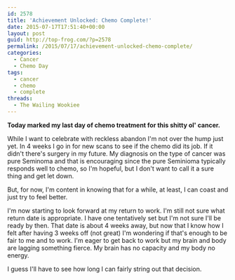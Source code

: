 ```yaml
---
id: 2578
title: 'Achievement Unlocked: Chemo Complete!'
date: 2015-07-17T17:51:40+00:00
layout: post
guid: http://top-frog.com/?p=2578
permalink: /2015/07/17/achievement-unlocked-chemo-complete/
categories:
  - Cancer
  - Chemo Day
tags:
  - cancer
  - chemo
  - complete
threads:
  - The Wailing Wookiee
---
```

**Today marked my last day of chemo treatment for this shitty ol' cancer.**

While I want to celebrate with reckless abandon I'm not over the hump just yet. In 4 weeks I go in for new scans to see if the chemo did its job. If it didn't there's surgery in my future. My diagnosis on the type of cancer was pure Seminoma and that is encouraging since the pure Seminioma typically responds well to chemo, so I'm hopeful, but I don't want to call it a sure thing and get let down.

But, for now, I'm content in knowing that for a while, at least, I can coast and just try to feel better. 

I'm now starting to look forward at my return to work. I'm still not sure what return date is appropriate. I have one tentatively set but I'm not sure I'll be ready by then. That date is about 4 weeks away, but now that I know how I felt after having 3 weeks off (not great) I'm wondering if that's enough to be fair to me and to work. I'm eager to get back to work but my brain and body are lagging something fierce. My brain has no capacity and my body no energy.

I guess I'll have to see how long I can fairly string out that decision.